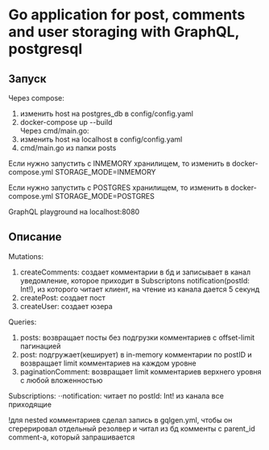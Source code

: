 # Go application for post, comments and user storaging with GraphQL, postgresql  
  
## Запуск  
Через compose:  
1. изменить host на postgres_db в config/config.yaml  
2. docker-compose up --build  
Через cmd/main.go:  
1. изменить host на localhost в config/config.yaml  
2. cmd/main.go из папки posts  
  
Если нужно запустить с INMEMORY хранилищем, то изменить в docker-compose.yml STORAGE_MODE=INMEMORY  
  
Если нужно запустить с POSTGRES хранилищем, то изменить в docker-compose.yml STORAGE_MODE=POSTGRES  
  
GraphQL playground на localhost:8080  
  
## Описание
Mutations:  
1. createComments: создает комментарии в бд и записывает в канал уведомление, 
  которое приходит в Subscriptons notification(postId: Int!), из которого читает клиент, на чтение из канала дается 5 секунд
2. createPost: создает пост  
3. createUser: создает юзера  

Queries:
1. posts: возвращает посты без подгрузки комментариев с offset-limit пагинацией  
2. post: подгружает(кеширует) в in-memory комментарии по postID и возвращает limit комментариев на каждом уровне  
3. paginationComment: возвращает limit комментариев верхнего уровня с любой вложенностью  

Subscriptions:
⋅⋅notification: читает по postId: Int! из канала все приходящие  
  
  
!для nested комментариев сделал запись в gqlgen.yml, чтобы он сгерерировал отдельный резолвер и читал из бд комменты с parent_id comment-а, который запрашивается
